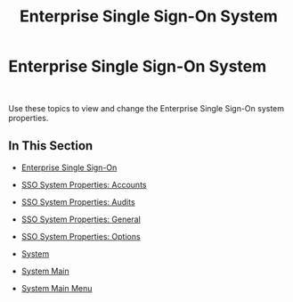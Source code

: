 ﻿---
title: Enterprise Single Sign-On System
TOCTitle: Enterprise Single Sign-On System
ms:assetid: 6c841df3-adc7-4f8f-8ed4-423df47234d3
ms:mtpsurl: https://msdn.microsoft.com/library/Bb743465(v=BTS.80)
ms:contentKeyID: 51528761
ms.date: 08/30/2017
mtps_version: v=BTS.80
---

# Enterprise Single Sign-On System

 

Use these topics to view and change the Enterprise Single Sign-On system properties.

## In This Section

  - [Enterprise Single Sign-On](enterprise-single-sign-on1.md)

  - [SSO System Properties: Accounts](sso-system-properties-accounts.md)

  - [SSO System Properties: Audits](sso-system-properties-audits.md)

  - [SSO System Properties: General](sso-system-properties-general.md)

  - [SSO System Properties: Options](sso-system-properties-options.md)

  - [System](system.md)

  - [System Main](system-main.md)

  - [System Main Menu](system-main-menu.md)

